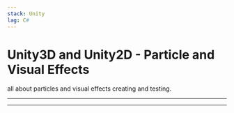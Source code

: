 ```yaml
---
stack: Unity
lag: C#
---
```

# Unity3D and Unity2D - Particle and Visual Effects
all about particles and visual effects
creating and testing.

---
---
